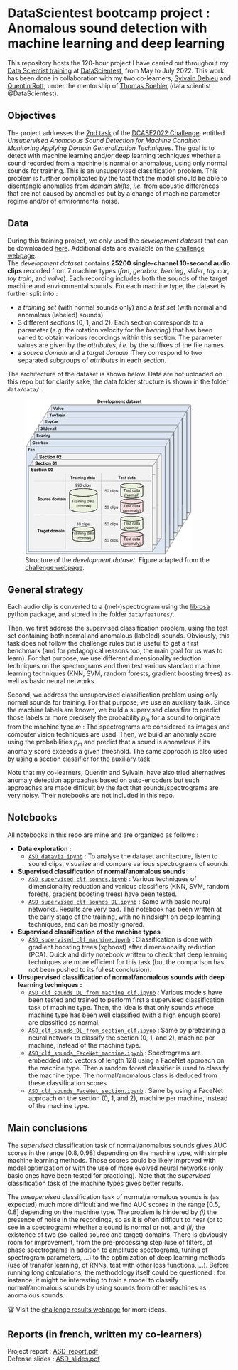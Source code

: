 # DataScientest bootcamp project : Anomalous sound detection with machine learning and deep learning

This repository hosts the 120-hour project I have carried out throughout my [Data Scientist training](https://datascientest.com/en/data-scientist-course) at [DataScientest](https://datascientest.com/), from May to July 2022. This work has been done in collaboration with my two co-learners, [Sylvain Debieu](https://www.linkedin.com/in/sylvain-debieu-662282125/) and [Quentin Rott](https://www.linkedin.com/in/quentin-rott/), under the mentorship of [Thomas Boehler](https://www.linkedin.com/in/thomas-boehler-ba34a744/) (data scientist @DataScientest).

## Objectives
The project addresses the [2nd task](https://dcase.community/challenge2022/task-low-complexity-acoustic-scene-classification) of the [DCASE2022 Challenge](https://dcase.community/challenge2022/index), entitled *Unsupervised Anomalous Sound Detection for Machine Condition Monitoring Applying Domain Generalization Techniques*. The goal is to detect with machine learning and/or deep learning techniques whether a sound recorded from a machine is normal or anomalous, using only normal sounds for training. This is an unsupervised classification problem. This problem is further complicated by the fact that the model should be able to disentangle anomalies from *domain shifts*, *i.e.* from acoustic differences that are not caused by anomalies but by a change of machine parameter regime and/or of environmental noise. 



## Data 
During this training project, we only used the *development dataset* that can be downloaded [here](https://zenodo.org/record/6355122#.ZAs2YR-ZOUk).  Additional data are available on the [challenge webpage](https://dcase.community/challenge2022/task-low-complexity-acoustic-scene-classification).  
The *development dataset* contains **25200 single-channel 10-second audio clips** recorded from 7 machine types (*fan*, *gearbox*, *bearing*, *slider*, *toy car*, *toy train*, and *valve*). Each recording includes both the sounds of the target machine and environmental sounds. For each machine type, the dataset is further split into&nbsp;:
- a *training set* (with normal sounds only) and a *test set* (with normal and anomalous (labeled) sounds) 
- 3 different *sections* (0, 1, and 2). Each section corresponds to a parameter (*e.g.* the rotation velocity for the *bearing*) that has been varied to obtain various recordings within this section. The parameter values are given by the *attributes*, *i.e.* by the suffixes of the file names.  
- a *source domain* and a *target domain*. They correspond to two separated subgroups of *attributes* in each section.

The architecture of the dataset is shown below. Data are not uploaded on this repo but for clarity sake, the data folder structure is shown in the folder `data/data/`. 
<br />
<figure>
    <img src="/images/dev_dataset.png" alt="Structure of the development dataset" style="height: 350px;"/>
    <figcaption>Structure of the <i>development dataset</i>. Figure adapted from the <a target="_blank" href="https://dcase.community/challenge2022/task-low-complexity-acoustic-scene-classification">challenge webpage</a>.</figcaption>
</figure>

## General strategy
Each audio clip is converted to a (mel-)spectrogram using the [librosa](https://librosa.org/doc/latest/index.html#) python package, and stored in the folder `data/features/`. 

Then, we first address the supervised classification problem, using the test set containing both normal and anomalous (labeled) sounds. Obviously, this task does not follow the challenge rules but is useful to get a first benchmark (and for pedagogical reasons too, the main goal for us was to learn). For that purpose, we use different dimensionality reduction techniques on the spectrograms and then test various standard machine learning techniques (KNN, SVM, random forests, gradient boosting trees) as well as basic neural networks.

Second, we address the unsupervised classification problem using only normal sounds for training. For that purpose, we use an auxiliary task. Since the machine labels are known, we build a supervised classifier to predict those labels or more precisely the probability $p_m$ for a sound to originate from the machine type $m$&nbsp;: The spectrograms are considered as images and computer vision techniques are used. Then, we build an anomaly score using the probabilities $p_m$ and predict that a sound is anomalous if its anomaly score exceeds a given threshold. The same approach is also used by using a section classifier for the auxiliary task.

Note that my co-learners, Quentin and Sylvain, have also tried alternatives anomaly detection approaches based on auto-encoders but such approaches are made difficult by the fact that sounds/spectrograms are very noisy. Their notebooks are not included in this repo. 



## Notebooks  
All notebooks in this repo are mine and are organized as follows&nbsp;:
- **Data exploration&nbsp;:**
    - [`ASD_dataviz.ipynb`](notebooks/ASD_dataviz.ipynb) : To analyse the dataset architecture, listen to sound clips, visualize and compare various spectrograms  of sounds.
- **Supervised classification of normal/anomalous sounds**&nbsp;:
    - [`ASD_supervised_clf_sounds.ipynb`](notebooks/ASD_supervised_clf_sounds.ipynb) : Various techniques of dimensionality reduction and various classifiers (KNN, SVM, random forests, gradient boosting trees)  have been tested.
    - [`ASD_supervised_clf_sounds_DL.ipynb`](notebooks/ASD_supervised_clf_sounds_DL.ipynb) : Same with basic neural networks. Results are very bad. The notebook has been written at the early stage of the training, with no hindsight on deep learning techniques, and can be mostly ignored.
- **Supervised classification of the machine types**&nbsp;:
    - [`ASD_supervised_clf_machine.ipynb`](notebooks/ASD_supervised_clf_machine.ipynb) : Classification is done with gradient boosting trees (xgboost) after dimensionality reduction (PCA). Quick and dirty notebook written to check that deep learning techniques are more efficient for this task (but the comparison has not been pushed to its fullest conclusion).
- **Unsupervised classification of normal/anomalous sounds with deep learning techniques&nbsp;:**
    - [`ASD_clf_sounds_DL_from_machine_clf.ipynb`](notebooks/ASD_clf_sounds_DL_from_machine_clf.ipynb) : Various models have been tested and trained to perform first a supervised classification task of machine type. Then, the idea is that only sounds whose machine type has been well classified (with a high enough score) are classified as normal.
    - [`ASD_clf_sounds_DL_from_section_clf.ipynb`](notebooks/ASD_clf_sounds_DL_from_section_clf.ipynb) : Same by pretraining a neural network to classify the section (0, 1, and 2), machine per machine, instead of the machine type.
    - [`ASD_clf_sounds_FaceNet_machine.ipynb`](notebooks/ASD_clf_sounds_FaceNet_machine.ipynb) : Spectrograms are embedded into vectors of length 128 using a FaceNet approach on the machine type. Then a random forest classifier is used to classify the machine type. The normal/anomalous class is deduced from these classification scores.
    - [`ASD_clf_sounds_FaceNet_section.ipynb`](notebooks/ASD_clf_sounds_FaceNet_section.ipynb) : Same by using a FaceNet approach on the section (0, 1, and 2), machine per machine, instead of the machine type.

## Main conclusions
The *supervised* classification task of normal/anomalous sounds gives AUC scores in the range $[0.8, 0.98]$ depending on the machine type, with simple machine learning methods. Those scores could be likely improved with model optimization or with the use of more evolved neural networks (only basic ones have been tested for practicing). Note that the *supervised* classification task of the machine types gives better results.   

The *unsupervised* classification task of normal/anomalous sounds is (as expected) much more difficult and we find AUC scores in the range $[0.5, 0.8]$ depending on the machine type. The problem is hindered by *(i)* the presence of noise in the recordings, so as it is often difficult to hear (or to see in a spectrogram) whether a sound is normal or not, and *(ii)* the existence of two (so-called source and target) domains. There is obviously room for improvement, from the pre-processing step (use of filters, of phase spectrograms in addition to amplitude spectograms, tuning of spectrogram parameters, ...) to the optimization of deep learning methods (use of transfer learning, of RNNs, test with other loss functions, ...). Before running long calculations, the methodology itself could be questioned : for instance, it might be interesting to train a model to classify normal/anomalous sounds by using sounds from other machines as anomalous sounds.  

:trophy: Visit the [challenge results webpage](https://dcase.community/challenge2022/task-low-complexity-acoustic-scene-classification-results) for more ideas.

## Reports (in french, written my co-learners)
Project report : [ASD_report.pdf](reports/ASD_report.pdf)  
Defense slides : [ASD_slides.pdf](reports/ASD_slides.pdf)  





